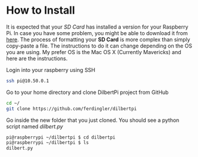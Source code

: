 How to Install
=======

It is expected that your *SD Card* has installed a version for your Raspberry Pi. In case you have some problem, you might be able to download it from [here](http://www.raspberrypi.org/downloads/). The process of formatting your **SD Card** is more complex than simply copy-paste a file. The instructions to do it can change depending on the OS you are using. My prefer OS is the Mac OS X (Currently Mavericks) and here are the instructions.

Login into your raspberry using SSH

```bash
ssh pi@10.50.0.1
```

Go to your home directory and clone DilbertPi project from GitHub

```bash
cd ~/
git clone https://github.com/ferdingler/dilbertpi
```
Go inside the new folder that you just cloned. You should see a python script named *dilbert.py*

```bash
pi@raspberrypi ~/dilbertpi $ cd dilbertpi
pi@raspberrypi ~/dilbertpi $ ls
dilbert.py
```